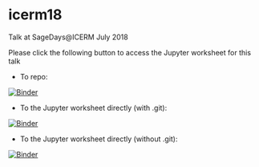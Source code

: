 # icerm18
Talk at SageDays@ICERM July 2018

Please click the following button to access the Jupyter worksheet for this talk

* To repo:

[![Binder](https://mybinder.org/badge.svg)](https://mybinder.org/v2/gh/egunawan/icerm18/master)


* To the Jupyter worksheet directly (with .git):

[![Binder](https://mybinder.org/badge.svg)](https://mybinder.org/v2/gh/egunawan/icerm18.git/master?filepath=https%3A%2F%2Fgithub.com%2Fegunawan%2Ficerm18%2Fblob%2Fmaster%2Fcluster.ipynb)

* To the Jupyter worksheet directly (without .git):

[![Binder](https://mybinder.org/badge.svg)](https://mybinder.org/v2/gh/egunawan/icerm18/master?filepath=https%3A%2F%2Fgithub.com%2Fegunawan%2Ficerm18%2Fblob%2Fmaster%2Fcluster.ipynb)
